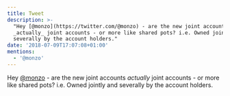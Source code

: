 ```yaml
---
title: Tweet
description: >-
  "Hey [@monzo](https://twitter.com/@monzo) - are the new joint accounts
  _actually_ joint accounts - or more like shared pots? i.e. Owned jointly and
  severally by the account holders."
date: '2018-07-09T17:07:08+01:00'
mentions:
  - '@monzo'
---
```

Hey [@monzo](https://twitter.com/@monzo) - are the new joint accounts _actually_ joint accounts - or more like shared pots? i.e. Owned jointly and severally by the account holders.
